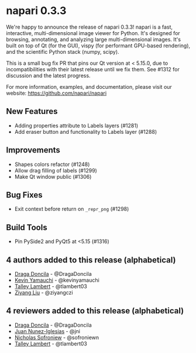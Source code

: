 # napari 0.3.3

We're happy to announce the release of napari 0.3.3!
napari is a fast, interactive, multi-dimensional image viewer for Python.
It's designed for browsing, annotating, and analyzing large multi-dimensional
images. It's built on top of Qt (for the GUI), vispy (for performant GPU-based
rendering), and the scientific Python stack (numpy, scipy).

This is a small bug fix PR that pins our Qt version at < 5.15.0, due to
incompatibilities with their latest release until we fix them. See #1312 for
discussion and the latest progress.

For more information, examples, and documentation, please visit our website:
https://github.com/napari/napari

## New Features

- Adding properties attribute to Labels layers (#1281)
- Add eraser button and functionality to Labels layer (#1288)

## Improvements

- Shapes colors refactor (#1248)
- Allow drag filling of labels (#1299)
- Make Qt window public (#1306)

## Bug Fixes

- Exit context before return on `_repr_png` (#1298)

## Build Tools

- Pin PySide2 and PyQt5 at \<5.15 (#1316)

## 4 authors added to this release (alphabetical)

- [Draga Doncila](https://github.com/napari/napari/commits?author=DragaDoncila) - @DragaDoncila
- [Kevin Yamauchi](https://github.com/napari/napari/commits?author=kevinyamauchi) - @kevinyamauchi
- [Talley Lambert](https://github.com/napari/napari/commits?author=tlambert03) - @tlambert03
- [Ziyang Liu](https://github.com/napari/napari/commits?author=ziyangczi) - @ziyangczi

## 4 reviewers added to this release (alphabetical)

- [Draga Doncila](https://github.com/napari/napari/commits?author=DragaDoncila) - @DragaDoncila
- [Juan Nunez-Iglesias](https://github.com/napari/napari/commits?author=jni) - @jni
- [Nicholas Sofroniew](https://github.com/napari/napari/commits?author=sofroniewn) - @sofroniewn
- [Talley Lambert](https://github.com/napari/napari/commits?author=tlambert03) - @tlambert03
